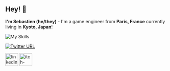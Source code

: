## Hey! 👋

**I'm Sebastien (he/they)** - I'm a game engineer from **Paris, France** currently living in **Kyoto, Japan**!

![My Skills](https://skillicons.dev/icons?i=unity,cs,visualstudio,git,mysql,py,html,css,matlab,blender)

[![Twitter URL](https://img.shields.io/twitter/url/https/twitter.com/Seb_gamedev.svg?style=social&label=Follow%20%40Seb_gamedev)](https://twitter.com/Seb_gamedev)  

[<img src='https://cdn.jsdelivr.net/npm/simple-icons@3.0.1/icons/linkedin.svg' alt='linkedin' height='40'>](https://www.linkedin.com/in/https://www.linkedin.com/in/sebastien-gaumin//) [<img src='https://cdn.jsdelivr.net/npm/simple-icons@3.0.1/icons/itch-dot-io.svg' alt='itch-dot-io' height='40'>](https://seb-gamedev.itch.io/)  
